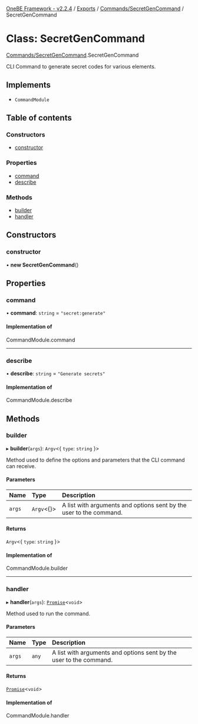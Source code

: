 [OneBE Framework - v2.2.4](../README.md) / [Exports](../modules.md) / [Commands/SecretGenCommand](../modules/Commands_SecretGenCommand.md) / SecretGenCommand

# Class: SecretGenCommand

[Commands/SecretGenCommand](../modules/Commands_SecretGenCommand.md).SecretGenCommand

CLI Command to generate secret codes for various elements.

## Implements

- `CommandModule`

## Table of contents

### Constructors

- [constructor](Commands_SecretGenCommand.SecretGenCommand.md#constructor)

### Properties

- [command](Commands_SecretGenCommand.SecretGenCommand.md#command)
- [describe](Commands_SecretGenCommand.SecretGenCommand.md#describe)

### Methods

- [builder](Commands_SecretGenCommand.SecretGenCommand.md#builder)
- [handler](Commands_SecretGenCommand.SecretGenCommand.md#handler)

## Constructors

### constructor

• **new SecretGenCommand**()

## Properties

### command

• **command**: `string` = `"secret:generate"`

#### Implementation of

CommandModule.command

___

### describe

• **describe**: `string` = `"Generate secrets"`

#### Implementation of

CommandModule.describe

## Methods

### builder

▸ **builder**(`args`): `Argv`<{ `type`: `string`  }\>

Method used to define the options and parameters that the CLI command
can receive.

#### Parameters

| Name | Type | Description |
| :------ | :------ | :------ |
| `args` | `Argv`<{}\> | A list with arguments and options sent by the user to the command. |

#### Returns

`Argv`<{ `type`: `string`  }\>

#### Implementation of

CommandModule.builder

___

### handler

▸ **handler**(`args`): [`Promise`]( https://developer.mozilla.org/en-US/docs/Web/JavaScript/Reference/Global_Objects/Promise )<`void`\>

Method used to run the command.

#### Parameters

| Name | Type | Description |
| :------ | :------ | :------ |
| `args` | `any` | A list with arguments and options sent by the user to the command. |

#### Returns

[`Promise`]( https://developer.mozilla.org/en-US/docs/Web/JavaScript/Reference/Global_Objects/Promise )<`void`\>

#### Implementation of

CommandModule.handler
